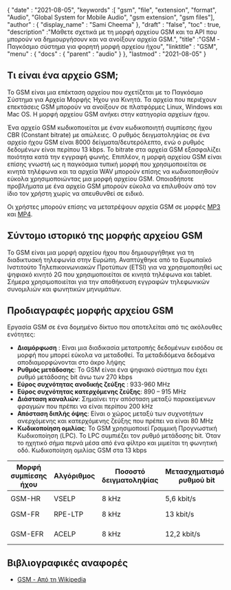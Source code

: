 {
  "date" : "2021-08-05",
  "keywords" :[ "gsm", "file", "extension", "format", "Audio", "Global System for Mobile Audio", "gsm extension", "gsm files"],
  "author" : {
    "display_name" : "Sami Cheema"
},
  "draft" : "false",
  "toc" : true,
  "description" :"Μάθετε σχετικά με τη μορφή αρχείου GSM και τα API που μπορούν να δημιουργήσουν και να ανοίξουν αρχεία GSM.",
  "title" :"GSM - Παγκόσμιο σύστημα για φορητή μορφή αρχείου ήχου",
  "linktitle" : "GSM",
  "menu" : {
    "docs" : {
      "parent" : "audio"
}
},
  "lastmod" : "2021-08-05"
}

## Τι είναι ένα αρχείο GSM;

Το GSM είναι μια επέκταση αρχείου που σχετίζεται με το Παγκόσμιο Σύστημα για Αρχεία Μορφής Ήχου για Κινητά. Τα αρχεία που περιέχουν επεκτάσεις GSM μπορούν να ανοίξουν σε πλατφόρμες Linux, Windows και Mac OS. Η μορφή αρχείου GSM ανήκει στην κατηγορία αρχείων ήχου.

Ένα αρχείο GSM κωδικοποιείται με έναν κωδικοποιητή συμπίεσης ήχου CBR (Constant bitrate) με απώλειες. Ο ρυθμός δειγματοληψίας σε ένα αρχείο ήχου GSM είναι 8000 δείγματα/δευτερόλεπτο, ενώ ο ρυθμός δεδομένων είναι περίπου 13 kbps. Το bitrate στα αρχεία GSM εξασφαλίζει ποιότητα κατά την εγγραφή φωνής. Επιπλέον, η μορφή αρχείου GSM είναι επίσης γνωστή ως η παγκόσμια τυπική μορφή που χρησιμοποιείται σε κινητά τηλέφωνα και τα αρχεία WAV μπορούν επίσης να κωδικοποιηθούν εύκολα χρησιμοποιώντας μια μορφή αρχείου GSM. Οποιαδήποτε προβλήματα με ένα αρχείο GSM μπορούν εύκολα να επιλυθούν από τον ίδιο τον χρήστη χωρίς να απευθυνθεί σε ειδικό.

Οι χρήστες μπορούν επίσης να μετατρέψουν αρχεία GSM σε μορφές [MP3](/el/audio/mp3/) και [MP4](/el/video/mp4/).

## Σύντομο ιστορικό της μορφής αρχείου GSM

Το GSM είναι μια μορφή αρχείου ήχου που δημιουργήθηκε για τη διαδικτυακή τηλεφωνία στην Ευρώπη. Αναπτύχθηκε από το Ευρωπαϊκό Ινστιτούτο Τηλεπικοινωνιακών Προτύπων (ETSI) για να χρησιμοποιηθεί ως ψηφιακό κινητό 2G που χρησιμοποιείται σε κινητά τηλέφωνα και tablet. Σήμερα χρησιμοποιείται για την αποθήκευση εγγραφών τηλεφωνικών συνομιλιών και φωνητικών μηνυμάτων.

## Προδιαγραφές μορφής αρχείου GSM ##

Εργασία GSM σε ένα δομημένο δίκτυο που αποτελείται από τις ακόλουθες ενότητες:

- **Διαμόρφωση** : Είναι μια διαδικασία μετατροπής δεδομένων εισόδου σε μορφή που μπορεί εύκολα να μεταδοθεί. Τα μεταδιδόμενα δεδομένα αποδιαμορφώνονται στο άκρο λήψης
- **Ρυθμός μετάδοσης**: Το GSM είναι ένα ψηφιακό σύστημα που έχει ρυθμό μετάδοσης bit άνω των 270 kbps
- **Εύρος συχνότητας ανοδικής ζεύξης** : 933-960 MHz
- **Εύρος συχνότητας κατερχόμενης ζεύξης**: 890 – 915 MHz
- **Διάσταση καναλιών**: Σημαίνει την απόσταση μεταξύ παρακείμενων φραγμών που πρέπει να είναι περίπου 200 kHz
- **Απόσταση διπλής όψης**: Είναι ο χώρος μεταξύ των συχνοτήτων ανερχόμενης και κατερχόμενης ζεύξης που πρέπει να είναι 80 MHz
- **Κωδικοποίηση ομιλίας**: Το GSM χρησιμοποιεί Γραμμική Προγνωστική Κωδικοποίηση (LPC). Το LPC συμπιέζει τον ρυθμό μετάδοσης bit. Όταν το ηχητικό σήμα περνά μέσα από ένα φίλτρο και μιμείται τη φωνητική οδό. Κωδικοποίηση ομιλίας GSM στα 13 kbps

| Μορφή συμπίεσης ήχου | Αλγόριθμος | Ποσοστό δειγματοληψίας | Μετασχηματισμός ρυθμού bit | Latency | CBR | VBR | Στερεοφωνικό | Πολυκαναλικό |
| ------------------------ | --------- | ----------- | ------------------ | -------- | --- | --- | ------ | ------------ |
| |
| GSM-HR | VSELP | 8 kHz | 5,6 kbit/s | 25 ms | Ναι | Όχι | Όχι | Όχι |
| GSM-FR | RPE-LTP | 8 kHz | 13 kbit/s | 20–30 ms | Ναι | Όχι | Όχι | Όχι |
| GSM-EFR | ACELP | 8 kHz | 12,2 kbit/s | 20–30 ms | Ναι | Όχι | Όχι | Όχι |

## Βιβλιογραφικές αναφορές ##

* [GSM - Από τη Wikipedia](https://en.wikipedia.org/wiki/Comparison_of_audio_coding_formats)

